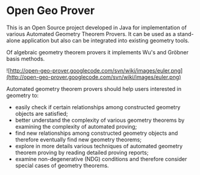 # Open Geo Prover #

This is an Open Source project developed in Java for implementation of various Automated Geometry Theorem Provers. It can be used as a stand-alone application but also can be integrated into existing geometry tools.

Of algebraic geometry theorem provers it implements Wu's and Gröbner basis methods.

![http://open-geo-prover.googlecode.com/svn/wiki/images/euler.png](http://open-geo-prover.googlecode.com/svn/wiki/images/euler.png)


Automated geometry theorem provers should help users interested in geometry to:

  * easily check if certain relationships among constructed geometry objects are satisfied;
  * better understand the complexity of various geometry theorems by examining the complexity of automated proving;
  * find new relationships among constructed geometry objects and therefore eventually find new geometry theorems;
  * explore in more details various techniques of automated geometry theorem proving by reading detailed proving reports;
  * examine non-degenerative (NDG) conditions and therefore consider special cases of geometry theorems.